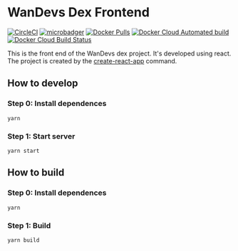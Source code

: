 # WanDevs Dex Frontend

[![CircleCI](https://circleci.com/gh/HydroProtocol/hydro-sdk-web.svg?style=svg)](https://circleci.com/gh/HydroProtocol/hydro-sdk-web)
[![microbadger](https://images.microbadger.com/badges/image/hydroprotocolio/hydro-sdk-web.svg)](https://microbadger.com/images/hydroprotocolio/hydro-sdk-web)
[![Docker Pulls](https://img.shields.io/docker/pulls/hydroprotocolio/hydro-sdk-web.svg)](https://hub.docker.com/r/hydroprotocolio/hydro-sdk-web)
[![Docker Cloud Automated build](https://img.shields.io/docker/cloud/automated/hydroprotocolio/hydro-sdk-web.svg)](https://hub.docker.com/r/hydroprotocolio/hydro-sdk-web)
[![Docker Cloud Build Status](https://img.shields.io/docker/cloud/build/hydroprotocolio/hydro-sdk-web.svg)](https://hub.docker.com/r/hydroprotocolio/hydro-sdk-web)

This is the front end of the WanDevs dex project. It's developed using react. The project is created by the [create-react-app](https://github.com/facebook/create-react-app) command.

## How to develop

### Step 0: Install dependences

	yarn

### Step 1: Start server

	yarn start

## How to build

### Step 0: Install dependences

	yarn

### Step 1: Build

	yarn build
